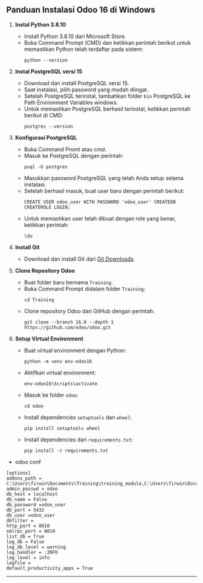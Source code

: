 ## Panduan Instalasi Odoo 16 di Windows

1. **Instal Python 3.8.10**
   - Install Python 3.8.10 dari Microsoft Store.
   - Buka Command Prompt (CMD) dan ketikkan perintah berikut untuk memastikan Python telah terdaftar pada sistem:
     ```
     python --version
     ```

2. **Instal PostgreSQL versi 15**
   - Download dan install PostgreSQL versi 15.
   - Saat instalasi, pilih password yang mudah diingat.
   - Setelah PostgreSQL terinstal, tambahkan folder `bin` PostgreSQL ke Path Environment Variables windows.
   - Untuk memastikan PostgreSQL berhasil terinstal, ketikkan perintah berikut di CMD:
     ```
     postgres --version
     ```

3. **Konfigurasi PostgreSQL**
   - Buka Command Promt atau cmd.
   - Masuk ke PostgreSQL dengan perintah:
     ```
     psql -U postgres
     ```
   - Masukkan password PostgreSQL yang telah Anda setup selama instalasi.
   - Setelah berhasil masuk, buat user baru dengan perintah berikut:
     ```
     CREATE USER odoo_user WITH PASSWORD 'odoo_user' CREATEDB CREATEROLE LOGIN;
     ```
   - Untuk memastikan user telah dibuat dengan role yang benar, ketikkan perintah:
     ```
     \du
     ```

5. **Install Git**
   - Download dan install Git dari [Git Downloads](https://git-scm.com/downloads).

6. **Clone Repository Odoo**
   - Buat folder baru bernama `Training`.
   - Buka Command Prompt didalam folder `Training`:
     ```
     cd Training
     ```
   - Clone repository Odoo dari GitHub dengan perintah:
     ```
     git clone --branch 16.0 --depth 1 https://github.com/odoo/odoo.git
     ```

7. **Setup Virtual Environment**
   - Buat virtual environment dengan Python:
     ```
     python -m venv env-odoo16
     ```
   - Aktifkan virtual environment:
     ```
     env-odoo16\Scripts\activate
     ```
   - Masuk ke folder `odoo`:
     ```
     cd odoo
     ```
   - Install dependencies `setuptools` dan `wheel`:
     ```
     pip install setuptools wheel
     ```
   - Install dependencies dari `requirements.txt`:
     ```
     pip install -r requirements.txt
     ```

- odoo conf
```
[options]
addons_path = C:\Users\firwin\Documents\Training\training_module,C:\Users\firwin\Documents\Training\odoo\addons
admin_passwd = odoo
db_host = localhost
db_name = False
db_password =odoo_user
db_port = 5432
db_user =odoo_user 
dbfilter =
http_port = 8010
xmlrpc_port = 8010
list_db = True
log_db = False
log_db_level = warning
log_handler = :INFO
log_level = info
logfile = 
default_productivity_apps = True
```
---
